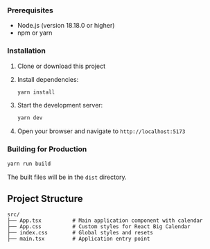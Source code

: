 ### Prerequisites

- Node.js (version 18.18.0 or higher)
- npm or yarn

### Installation

1. Clone or download this project
2. Install dependencies:
   ```bash
   yarn install
   ```

3. Start the development server:
   ```bash
   yarn dev
   ```

4. Open your browser and navigate to `http://localhost:5173`

### Building for Production

```bash
yarn run build
```

The built files will be in the `dist` directory.

## Project Structure

```
src/
├── App.tsx          # Main application component with calendar
├── App.css          # Custom styles for React Big Calendar
├── index.css        # Global styles and resets
├── main.tsx         # Application entry point
```